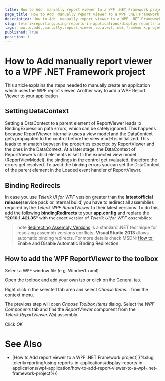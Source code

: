 ```yaml
---
title: How to Add  manually report viewer to a WPF .NET Framework project
page_title: How to Add  manually report viewer to a WPF .NET Framework project | for Telerik Reporting Documentation
description: How to Add  manually report viewer to a WPF .NET Framework project
slug: telerikreporting/using-reports-in-applications/display-reports-in-applications/wpf-application/how-to-add--manually-report-viewer-to-a-wpf-.net-framework-project
tags: how,to,add,,manually,report,viewer,to,a,wpf,.net,framework,project
published: True
position: 3
---
```


# How to Add  manually report viewer to a WPF .NET Framework project



This article explains the steps needed to manually create an application which uses the WPF report viewer.
        Another way to add a WPF Report Viewer to your application
      

## Setting DataContext

Setting a DataContext to a parent element of ReportViewer leads to BindingExpression path errors, which can be safely ignored. 
        This happens because ReportViewer internally uses a view model and the DataContext gets propagated to the control before 
        the view model is initialized. This leads to mismatch between the properties expected by ReportViewer and the ones in the DataContext. 
        At a later stage, the DataContext of ReportViewer's child elements is set to the expected view model (ReportViewModel), the bindings in 
        the control get evaluated, therefore the errors get resolved. To avoid the binding errors you can set the DataContext of the parent element 
        in the Loaded event handler of ReportViewer.
        

## Binding Redirects

In case you use *Telerik UI for WPF* version greater
          than the __latest official release__(service pack or internal build) you have to redirect all assemblies required
          by the *Telerik WPF ReportViewer* to their latest versions.
          To do this, add the following __bindingRedirects__ to your
          __app.config__ and replace the "__2010.1.421.35__"
          with the exact version of *Telerik UI for WPF* assemblies:
        

	



>note [Redirecting Assembly Versions](http://msdn.microsoft.com/en-us/library/7wd6ex19(v=vs.110).aspx) is a standard .NET technique for resolving assembly versions conflicts.  __Visual Studio 2013__  allows automatic binding redirects. For more details check MSDN: [How to: Enable and Disable Automatic Binding Redirection](http://msdn.microsoft.com/en-us/library/2fc472t2(v=vs.110).aspx).          


## How to add the WPF ReportViewer to the toolbox

Select a WPF window file (e.g. Window1.xaml).
                

Open the toolbox and add your own tab or click on the General tab.
                

Right click in the selected tab area and select *Choose Items…* from the context menu.
                

The previous step will open *Choose Toolbox Items* dialog. Select the
                  *WPF Components* tab and find the *ReportViewer* component
                  from the *Telerik.ReportViewer.Wpf* assembly.
                

Click *OK*

# See Also

 * [How to Add report viewer to a WPF .NET Framework project]({%slug telerikreporting/using-reports-in-applications/display-reports-in-applications/wpf-application/how-to-add-report-viewer-to-a-wpf-.net-framework-project%})

